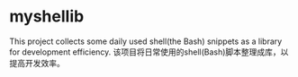 # myshellib
This project collects some daily used shell(the Bash) snippets as a library for development efficiency.
该项目将日常使用的shell(Bash)脚本整理成库，以提高开发效率。
